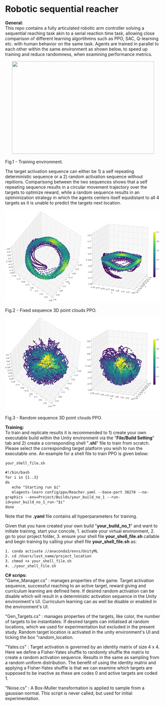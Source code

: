 # Robotic sequential reacher
 
**General:**
<br>
This repo contains a fully articulated robotic arm controller solving a sequential reaching task akin to a serial reaction time task, allowing close comparison of different learning algortihmns such as PPO, SAC, Q-learning etc. with human behavior on the same task. Agents are trained in parallel to each other within the same environment as shown below, to speed up training and reduce randomness, when examining performance metrics.

<p align="center">
  <img width="460" height="300" src=/figs/train_env.png?raw=true "Training Environment">
	<figcaption>Fig.1 - Training environment.</figcaption>
</p>

The target activation sequence can either be 1) a self repeating deterministic sequence or a 2) random activation sequence without repitions.  Comparisong between the two sequences shows that a self repeating sequence results in a circular movement trajectory over the targets to optimize reward, while a random sequence results in an optmimization strategy in which the agents centers itself equidistant to all 4 targets as it is unable to predict the targets next location.

<p align="center">
  <img width="560" height="300" src=/figs/fixed_active_scatter.png?raw=true "Fixed Sequence">
	<figcaption>Fig.2 - Fixed sequence 3D point clouds PPO.</figcaption>
</p>

<p align="center">
  <img width="560" height="300" src=/figs/random_active_scatter.png?raw=true "Random Sequence">
	<figcaption>Fig.3 - Random sequence 3D point clouds PPO.</figcaption>
</p>

**Training:**
<br>
To train and replicate results it is recommended to 1) create your own executable build within the Unity environment via the "**File/Build Setting**" tab and 2) create a corresponding shell "**.shl**" file to train from scratch. Please select the corresponding target platform you wish to run the executable one. An example for a shell file to train PPO is given below: 

```
your_shell_file.sh
```

```
#!/bin/bash
for i in {1..3}
do
   echo "Starting run $i"
   mlagents-learn config/ppo/Reacher.yaml --base-port 38278 --no-graphics --env=Project/Builds/your_build_no_1 --run-id=your_build_no_1_run-"$i"
done
```

Note that the **.yaml** file contains all hyperparameters for training.

Given that you have created your own build "**your_build_no_1**" and want to initiate training, start your concole, 1. activate your virtual environment, 2. go to your project folder, 3. ensure your shell file **your_shell_file.sh** callable and begin training by calling your shell file **your_shell_file.sh** as:

```
1. conda activate //anaconda3/envs/UnityML
2. cd /Users/last_name/project_location
3. chmod +x your_shell_file.sh
4. ./your_shell_file.sh
```

**C# scrips:**
<br>
"Game_Manager.cs" : manages properties of the game. Target activation sequence, successful reaching to an active target, reward giving and curriculum learning are defined here. If desired random activation can be disable which will result in a deterministic activation sequence in the Unity environment's UI. 
Curriculum learning can as well be disable or enabled in the environment's UI.
	
"Gen_Targets.cs" : manages properties of the targets, like color, the number of targets to be instantiates. If desired targets can initialised at random 	locations, which we used for experimentation but excluded in the present study. Random target location is activated in the unity environment's UI and ticking the
box "random_location. 

"Yates.cs" : Target activation is governed by an identity matrix of size 4 x 4. Here we define a Fisher-Yates shuffle to randomly shuffle the matrix to create a random activation sequence. Results in the same as sampling from a random uniform distribution. The benefit of using the identity matrix and applying a Fisher-Yates shuffle is that we can examine which targets are supposed to be inactive as these are codes 0 and active targets are coded 1.
	
"Noise.cs" : A Box-Muller transformation is applied to sample from a gaussian normal. This script is never called, but used for initial experimentation.
